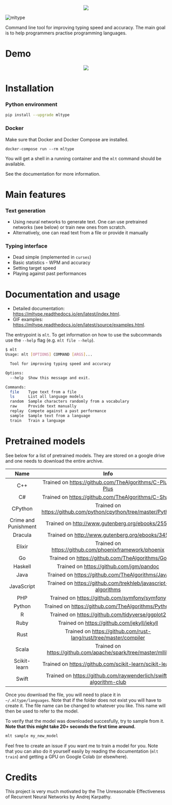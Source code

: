 <p align="center">
  <img src="https://user-images.githubusercontent.com/18519371/97606153-c19c2700-1a0f-11eb-9faf-876f266b4585.png">
</p>

![mltype](https://github.com/jankrepl/mltype/workflows/mltype/badge.svg)

Command line tool for improving typing speed and accuracy. The main goal is
to help programmers practise programming languages.

# Demo
<p align="center">
  <img src="https://i.imgur.com/uz1046g.gif">
</p>

# Installation
### Python environment
```bash
pip install --upgrade mltype
```

### Docker
Make sure that Docker and Docker Compose are installed.
```
docker-compose run --rm mltype
```
You will get a shell in a running container and the `mlt` command should be
available. 

See the documentation for more information.

# Main features
### Text generation

- Using neural networks to generate text. One can use
  pretrained networks (see below) or train new ones from scratch.
- Alternatively, one can read text from a file or provide it manually

### Typing interface
- Dead simple (implemented in `curses`)
- Basic statistics - WPM and accuracy
- Setting target speed
- Playing against past performances

# Documentation and usage
- Detailed documentation: https://mltype.readthedocs.io/en/latest/index.html.
- GIF examples: https://mltype.readthedocs.io/en/latest/source/examples.html. 

The entrypoint is `mlt`. To get information on how to use the subcommands
use the `--help` flag (e.g. `mlt file --help`).

```bash
$ mlt
Usage: mlt [OPTIONS] COMMAND [ARGS]...

  Tool for improving typing speed and accuracy

Options:
  --help  Show this message and exit.

Commands:
  file    Type text from a file
  ls      List all language models
  random  Sample characters randomly from a vocabulary
  raw     Provide text manually
  replay  Compete against a past performance
  sample  Sample text from a language
  train   Train a language
```

# Pretrained models
See below for a list of pretrained models. They are stored on a google drive
and one needs to download the entire archive.

|         Name         	|                               Info                              	| Link                                                                                       	|
|:--------------------:	|:---------------------------------------------------------------:	|--------------------------------------------------------------------------------------------	|
| C++                  	| Trained on https://github.com/TheAlgorithms/C-Plus-Plus         	| [link](https://drive.google.com/file/d/1ea49gaUWJea_-nnT4aI2TpwfG5OLQdlw/view?usp=sharing) 	|
| C#                  	| Trained on https://github.com/TheAlgorithms/C-Sharp           	| [link](https://drive.google.com/file/d/1_SEze1jUN0YKZDx-WOEucZ-y9pAc5SLX/view?usp=sharing) 	|
| CPython              	| Trained on https://github.com/python/cpython/tree/master/Python 	| [link](https://drive.google.com/file/d/1aKnOkxcSYdpXYCB6yMOpbGJIw2ribVEq/view?usp=sharing) 	|
| Crime and Punishment 	| Trained on http://www.gutenberg.org/ebooks/2554                 	| [link](https://drive.google.com/file/d/1-KgO-9X3z-Xr2SLAgAI_Ijllw7L9MFpN/view?usp=sharing) 	|
| Dracula              	| Trained on http://www.gutenberg.org/ebooks/345                  	| [link](https://drive.google.com/file/d/1Fx2cZ4gOaioJymsUCY_Q620Yk53bZQeK/view?usp=sharing) 	|
| Elixir              	| Trained on https://github.com/phoenixframework/phoenix                | [link](https://drive.google.com/file/d/19fgnGp3oyFEBvy2HtsMZjnzrUy7L2qWa/view?usp=sharing) 	|
| Go            	| Trained on https://github.com/TheAlgorithms/Go    	                | [link](https://drive.google.com/file/d/1VOw0zCa4xRgfeRz41loPkQRwcWadeV-o/view?usp=sharing) 	|
| Haskell            	| Trained on https://github.com/jgm/pandoc      	                | [link](https://drive.google.com/file/d/16IAu3iMhuHIyiYsw6OwkCKtBy3qOVWd0/view?usp=sharing) 	|
| Java            	| Trained on https://github.com/TheAlgorithms/Java    	                | [link](https://drive.google.com/file/d/1-08erirNC1GbuRLcFzQIfjwbhB40_wiA/view?usp=sharing) 	|
| JavaScript           	| Trained on https://github.com/trekhleb/javascript-algorithms    	| [link](https://drive.google.com/file/d/1npW4YN7y2d4Id0WhXVnT_0--slmPEfW0/view?usp=sharing) 	|
| PHP           	| Trained on https://github.com/symfony/symfony    	                | [link](https://drive.google.com/file/d/17xl168mPjeL1w8-k195RDPavOxZWUY96/view?usp=sharing) 	|
| Python               	| Trained on https://github.com/TheAlgorithms/Python              	| [link](https://drive.google.com/file/d/14W-Ymi-h6jqNyqM5yGXyzwG25J3zzdn3/view?usp=sharing) 	|
| R               	| Trained on https://github.com/tidyverse/ggplot2              	        | [link](https://drive.google.com/file/d/1TgZojc2--ej4UC1ksAShDLUtDBWYf7xQ/view?usp=sharing) 	|
| Ruby               	| Trained on https://github.com/jekyll/jekyll              	        | [link](https://drive.google.com/file/d/1UMhlpI9a4Fpni1k1jQrePa8NOD8n6urq/view?usp=sharing) 	|
| Rust               	| Trained on https://github.com/rust-lang/rust/tree/master/compiler     | [link](https://drive.google.com/file/d/1CpzIs4EytZGfij7v-oltKGg4q8uepfVI/view?usp=sharing) 	|
| Scala               	| Trained on https://github.com/apache/spark/tree/master/mllib          | [link](https://drive.google.com/file/d/1ojYNJOIvWjPO3Nc9BCcY_NRrxyumAKeh/view?usp=sharing) 	|
| Scikit-learn         	| Trained on https://github.com/scikit-learn/scikit-learn         	| [link](https://drive.google.com/file/d/1Hl_DcXOSH8B6IxJ9fHBmoSkEOXFQ1q86/view?usp=sharing) 	|
| Swift         	| Trained on https://github.com/raywenderlich/swift-algorithm-club      | [link](https://drive.google.com/file/d/1f6TQQL7lvWRlq7t17B0qn-fN0CRZU71h/view?usp=sharing) 	|


Once you download the file, you will need to place it in `~/.mltype/languages`.
Note that if the folder does not exist you will have to create it. The file name
can be changed to whatever you like. This name will then be used to
refer to the model.

To verify that the model was downloaded succesfully, try to sample from it.
**Note that this might take 20+ seconds the first time around.**

```bash
mlt sample my_new_model
```

Feel free to create an issue if you want me to train a model for you. Note
that you can also do it yourself easily by reading the documentation (`mlt 
train`) and getting a GPU on Google Colab (or elsewhere).

# Credits
This project is very much motivated by the The Unreasonable Effectiveness of 
Recurrent Neural Networks by Andrej Karpathy.
